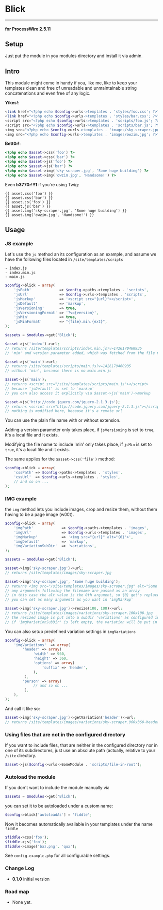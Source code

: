 # Blick

---

#### for ProcessWire 2.5.11

## Setup

Just put the module in you modules directory and install it via admin.

## Intro

This module might come in handy if you, like me, like to keep your templates clean and free of unreadable and unmaintainable string concatenations and even free of any logic.

**Yikes!**:

```php
<link href="<?php echo $config->urls->templates . 'styles/foo.css'; ?>">,
<link href="<?php echo $config->urls->templates . 'styles/bar.css'; ?>">,
<script src="<?php echo $config->urls->templates . 'scripts/foo.js'; ?>"></script>
<script src="<?php echo $config->urls->templates . 'scripts/bar.js'; ?>"></script>
<img src="<?php echo $config->urls->templates . 'images/sky-scraper.jpg'; ?>" alt="Some huge building">
<img src="<?php echo $config->urls->templates . 'images/owzim.jpg'; ?>" alt="Handsome!">
```

**Bett0r!**:

```php
<?php echo $asset->css('foo') ?>
<?php echo $asset->css('bar') ?>
<?php echo $asset->js('foo') ?>
<?php echo $asset->js('bar') ?>
<?php echo $asset->img('sky-scraper.jpg', 'Some huge building') ?>
<?php echo $asset->img('owzim.jpg', 'Handsome!') ?>
```

Even **b3770r!!!1** if you're using Twig:

```twig
{{ asset.css('foo') }}
{{ asset.css('bar') }}
{{ asset.js('foo') }}
{{ asset.js('bar') }}
{{ asset.img('sky-scraper.jpg', 'Some huge building') }}
{{ asset.img('owzim.jpg', 'Handsome!') }}
```

## Usage

### JS example

Let's use the `js` method an its configuration as an example, and assume we have the following files located in `/site/templates/scripts`

```
- index.js
- index.min.js
- main.js
```

```php
$config->blick = array(
    'jsPath'             => $config->paths->templates . 'scripts',
    'jsUrl'              => $config->urls->templates . 'scripts',
    'jsMarkup'           => '<script src="{url}"></script>',
    'jsDefault'          => 'markup',
    'jsVersioning'       => true,
    'jsVersioningFormat' => '?v={version}',
    'jsMin'              => true,
    'jsMinFormat'        => "{file}.min.{ext}",
);

```

```php
$assets = $modules->get('Blick');

$asset->js('index')->url;
// returns /site/templates/scripts/index.min.js?v=1426170460935
// 'min' and version parameter added, which was fetched from the file modified date

$asset->js('main')->url;
// returns /site/templates/scripts/main.js?v=1426170460935
// without 'min', because there is no main.min.js

$asset->js('main');
// returns <script src="/site/templates/scripts/main.js"></script>
// because 'jsDefault' is set to 'markup'
// you can also access it explicitly via $asset->js('main')->markup

$asset->js('http://code.jquery.com/jquery-2.1.3.js');
// returns <script src="http://code.jquery.com/jquery-2.1.3.js"></script>
// nothing is modified here, because it's a remote url

```

You can use the plain file name with or without extension.

Adding a version parameter only takes place, if `jsVersioning` is set to `true`, it's a local file and it exists.

Modifying the file name to include 'min' only takes place, if `jsMin` is set to `true`, it's a local file and it exists.

The same applies for the `$asset->css('file')` method:

```php
$config->blick = array(
    'cssPath' => $config->paths->templates . 'styles',
    'cssUrl'  => $config->urls->templates . 'styles',
    // and so on ...
);
```

### IMG example

the `img` method lets you include images, crop and resize them, without them having to be a page image (w00t).

```php
$config->blick = array(
    'imgPath'             => $config->paths->templates . 'images',
    'imgUrl'              => $config->urls->templates . 'images',
    'imgMarkup'           => '<img src="{url}" alt="{0}">',
    'imgDefault'          => 'markup',
    'imgVariationSubDir'  => 'variations',
);
```

```php
$assets = $modules->get('Blick');

$asset->img('sky-scraper.jpg')->url;
// returns /site/templates/images/sky-scraper.jpg

$asset->img('sky-scraper.jpg', 'Some huge building');
// returns <img src="/site/templates/images/sky-scraper.jpg" alt="Some huge building">
// any arguments following the filename are passed as an array
// in this case the alt value is the 0th argument, so {0} get's replaced
// you can set as many arguments as you want in 'imgMarkup'

$asset->img('sky-scraper.jpg')->resize(100, 100)->url;
// returns /site/templates/images/variations/sky-scraper.100x100.jpg
// the resized image is put into a subdir 'variations' as configured in 'imgVariationSubDir'
// if 'imgVariationSubDir' is left empty, the variation will be put in the same directory
```



You can also setup predefined variation settings in `imgVariations`

```php
$config->blick = array(
    'imgVariations'  => array(
        'header' => array(
             'width' => 960,
             'height' => 360,
             'options' => array(
                 'suffix' => 'header',
             ),
         ),
        'person' => array(
             // and so on ...
         ),
    ),
);
```
And call it like so:

```php
$asset->img('sky-scraper.jpg')->getVariation('header')->url;
// returns /site/templates/images/variations/sky-scraper.960x360-header.jpg
```

### Using files that are not in the configured directory

If you want to include files, that are neither in the configured directory nor in one of its subdirectores, just use an absolute path (actually, relative to your `/site` directory.

```php
$asset->js($config->urls->SomeModule . 'scripts/file-in-root');
```


### Autoload the module

If you don't want to include the module manually via

```php
$assets = $modules->get('Blick');
```

you can set it to be autoloaded under a custom name:

```php
$config->blick['autoloadAs'] = 'fiddle';
```

Now it becomes automatically available in your templates under the name `fiddle`

```php
$fiddle->css('foo');
$fiddle->js('foo');
$fiddle->image('baz.png', 'qux');
```

See `config-example.php` for all configurable settings.

### Change Log

* **0.1.0** initial version

### Road map

* None yet.